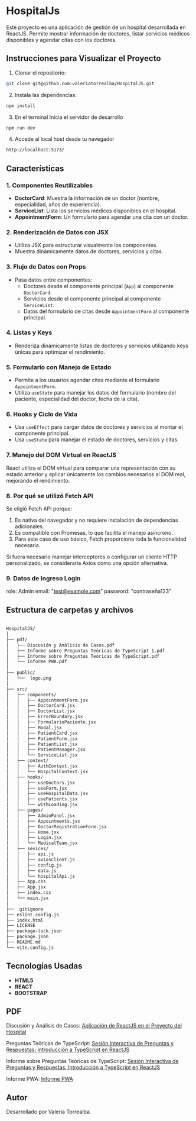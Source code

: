 # HospitalJs

Este proyecto es una aplicación de gestión de un hospital desarrollada en ReactJS. Permite mostrar información de doctores, listar servicios médicos disponibles y agendar citas con los doctores.

## Instrucciones para Visualizar el Proyecto
1. Clonar el repositorio:
```bash
git clone git@github.com:valeriatorrealba/HospitalJS.git
```

2. Instala las dependencias:
```bash
npm install
```
3. En el terminal Inicia el servidor de desarrollo

``` bash
npm run dev
``` 
4. Accede al local host desde tu navegador

``` bash
http://localhost:5173/
``` 
## Características
### 1. **Componentes Reutilizables**
- **DoctorCard**: Muestra la información de un doctor (nombre, especialidad, años de experiencia).
- **ServiceList**: Lista los servicios médicos disponibles en el hospital.
- **AppointmentForm**: Un formulario para agendar una cita con un doctor.

### 2. **Renderización de Datos con JSX**
- Utiliza JSX para estructurar visualmente los componentes.
- Muestra dinámicamente datos de doctores, servicios y citas.

### 3. **Flujo de Datos con Props**
- Pasa datos entre componentes:
  - Doctores desde el componente principal (`App`) al componente `DoctorCard`.
  - Servicios desde el componente principal al componente `ServiceList`.
  - Datos del formulario de citas desde `AppointmentForm` al componente principal.

### 4. **Listas y Keys**
- Renderiza dinámicamente listas de doctores y servicios utilizando keys únicas para optimizar el rendimiento.

### 5. **Formulario con Manejo de Estado**
- Permite a los usuarios agendar citas mediante el formulario `AppointmentForm`.
- Utiliza `useState` para manejar los datos del formulario (nombre del paciente, especialidad del doctor, fecha de la cita).

### 6. **Hooks y Ciclo de Vida**
- Usa `useEffect` para cargar datos de doctores y servicios al montar el componente principal.
- Usa `useState` para manejar el estado de doctores, servicios y citas.

### 7. Manejo del DOM Virtual en ReactJS
React utiliza el DOM virtual para comparar una representación con su estado anterior y aplicar únicamente los cambios necesarios al DOM real, mejorando el rendimiento.

### 8. Por qué se utilizó Fetch API
Se eligió Fetch API porque:
1. Es nativa del navegador y no requiere instalación de dependencias adicionales.
2. Es compatible con Promesas, lo que facilita el manejo asíncrono.
3. Para este caso de uso básico, Fetch proporciona toda la funcionalidad necesaria.

Si fuera necesario manejar interceptores o configurar un cliente HTTP personalizado, se consideraría Axios como una opción alternativa.

### 9. Datos de Ingreso Login

role: Admin
email: "test@example.com"
password: "contraseña123" 

## Estructura de carpetas y archivos
``` bash

HospitalJS/
│
├── pdf/
│   ├── Discusión y Análisis de Casos.pdf
│   ├── Informe sobre Preguntas Teóricas de TypeScript 1.pdf
│   ├── Informe sobre Preguntas Teóricas de TypeScript.pdf
│   └── Informe PWA.pdf
│   
├── public/
│   └──  logo.png
│  
├── src/
│   ├── components/
│   │   ├── AppointmentForm.jsx    
│   │   ├── DoctorCard.jsx  
│   │   ├── DoctorList.jsx  
│   │   ├── ErrorBoundary.jsx 
│   │   ├── FormularioPaciente.jsx
│   │   ├── Modal.jsx  
│   │   ├── PatientCard.jsx  
│   │   ├── PatientForm.jsx  
│   │   ├── PatientList.jsx  
│   │   ├── PatientManager.jsx  
│   │   └── ServiceList.jsx
│   ├── context/
│   │   ├── AuthContext.jsx  
│   │   └── HospitalContext.jsx  
│   ├── hooks/
│   │   ├── useDoctors.jsx 
│   │   ├── useForm.jsx
│   │   ├── useHospitalData.jsx
│   │   ├── usePatients.jsx
│   │   └── withLoading.jsx  
│   ├── pages/
│   │   ├── AdminPanel.jsx
│   │   ├── Appointments.jsx  
│   │   ├── DoctorRegistrationForm.jsx
│   │   ├── Home.jsx  
│   │   ├── Login.jsx  
│   │   └── MedicalTeam.jsx  
│   ├── sevices/
│   │   ├── api.js  
│   │   ├── axiosClient.js  
│   │   ├── config.js  
│   │   ├── data.js  
│   │   └── hospitalApi.js  
│   ├── App.css
│   ├── App.jsx
│   ├── index.css
│   └── main.jsx
│   
├── .gitignore                
├── eslint.config.js
├── index.html
├── LICENSE
├── package-lock.json
├── package.json
├── README.md 
└── vite.config.js
```
## Tecnologías Usadas
- **HTML5**
- **REACT**
- **BOOTSTRAP**

## PDF 

Discusión y Análisis de Casos: [Aplicación de ReactJS en el Proyecto del Hospital](https://github.com/valeriatorrealba/HospitalJS/blob/b36da5fb52c7c1b7134e01be482f7c6ce80575c8/Pdf/Discusi%C3%B3n%20y%20An%C3%A1lisis%20de%20Casos.pdf)

Preguntas Teóricas de TypeScript: [Sesión Interactiva de Preguntas y Respuestas: Introducción a TypeScript en ReactJS](https://github.com/valeriatorrealba/HospitalJS/blob/main/Pdf/Informe%20sobre%20Preguntas%20Te%C3%B3ricas%20de%20TypeScript%201.pdf)

Informe sobre Preguntas Teóricas de TypeScript: [Sesión Interactiva de Preguntas y Respuestas: Introducción a TypeScript en ReactJS](https://github.com/valeriatorrealba/HospitalJS/blob/main/Pdf/Informe%20sobre%20Preguntas%20Te%C3%B3ricas%20de%20TypeScript.pdf)

Informe PWA: [Informe PWA](https://github.com/valeriatorrealba/HospitalJS/blob/main/Pdf/InformePWA.pdf) 

## Autor
Desarrollado por Valeria Torrealba.
